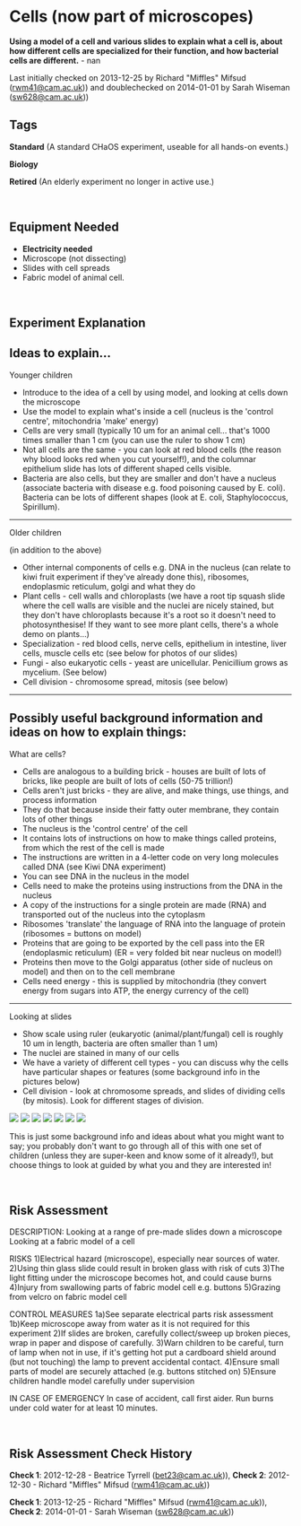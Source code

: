 # Cells (now part of microscopes)

**Using a model of a cell and various slides to explain what a cell is, about how different cells are specialized for their function, and how bacterial cells are different.** - nan

Last initially checked on 2013-12-25 by Richard "Miffles" Mifsud (rwm41@cam.ac.uk)) and doublechecked on 2014-01-01 by Sarah Wiseman (sw628@cam.ac.uk))

## Tags
<!--- Start Tags (DO NOT REMOVE THIS COMMENT) --->

**Standard** (A standard CHaOS experiment, useable for all hands-on events.)

**Biology**

**Retired** (An elderly experiment no longer in active use.)
<!--- End Tags (DO NOT REMOVE THIS COMMENT) --->

<br/>

## Equipment Needed 
- **Electricity needed**
- Microscope (not dissecting)
- Slides with cell spreads
- Fabric model of animal cell.

<br/>

## Experiment Explanation 

Ideas to explain...
----------

Younger children

- Introduce to the idea of a cell by using model, and looking at cells down the microscope
- Use the model to explain what's inside a cell (nucleus is the 'control centre', mitochondria 'make' energy)
- Cells are very small (typically 10 um for an animal cell... that's 1000 times smaller than 1 cm (you can use the ruler to show 1 cm)
- Not all cells are the same - you can look at red blood cells (the reason why blood looks red when you cut yourself!), and the columnar epithelium slide has lots of different shaped cells visible.
- Bacteria are also cells, but they are smaller and don't have a nucleus (associate bacteria with disease e.g. food poisoning caused by E. coli). Bacteria can be lots of different shapes (look at E. coli, Staphylococcus, Spirillum).

----------

Older children

(in addition to the above)
- Other internal components of cells e.g. DNA in the nucleus (can relate to kiwi fruit experiment if they've already done this), ribosomes, endoplasmic reticulum, golgi and what they do
- Plant cells - cell walls and chloroplasts (we have a root tip squash slide where the cell walls are visible and the nuclei are nicely stained, but they don't have chloroplasts because it's a root so it doesn't need to photosynthesise! If they want to see more plant cells, there's a whole demo on plants...)
- Specialization - red blood cells, nerve cells, epithelium in intestine, liver cells, muscle cells etc (see below for photos of our slides)
- Fungi - also eukaryotic cells - yeast are unicellular. Penicillium grows as mycelium. (See below)
- Cell division - chromosome spread, mitosis (see below)


-----------------------------------------------------

Possibly useful background information and ideas on how to explain things:
----------

What are cells?

- Cells are analogous to a building brick - houses are built of lots of bricks, like people are built of lots of cells (50-75 trillion!)
- Cells aren't just bricks - they are alive, and make things, use things, and process information
- They do that because inside their fatty outer membrane, they contain lots of other things
- The nucleus is the 'control centre' of the cell
- It contains lots of instructions on how to make things called proteins, from which the rest of the cell is made
- The instructions are written in a 4-letter code on very long molecules called DNA (see Kiwi DNA experiment)
- You can see DNA in the nucleus in the model
- Cells need to make the proteins using instructions from the DNA in the nucleus
- A copy of the instructions for a single protein are made (RNA) and transported out of the nucleus into the cytoplasm
- Ribosomes 'translate' the language of RNA into the language of protein (ribosomes = buttons on model)
- Proteins that are going to be exported by the cell pass into the ER (endoplasmic reticulum) (ER = very folded bit near nucleus on model!)
- Proteins then move to the Golgi apparatus (other side of nucleus on model) and then on to the cell membrane
- Cells need energy - this is supplied by mitochondria (they convert energy from sugars into ATP, the energy currency of the cell)
----------

Looking at slides

- Show scale using ruler (eukaryotic (animal/plant/fungal) cell is roughly 10 um in length, bacteria are often smaller than 1 um)
- The nuclei are stained in many of our cells
- We have a variety of different cell types - you can discuss why the cells have particular shapes or features (some background info in the pictures below)
- Cell division - look at chromosome spreads, and slides of dividing cells (by mitosis). Look for different stages of division. 

![](http://www.srcf.ucam.org/chaos/sites/default/files/cells1.jpg)
![](http://www.srcf.ucam.org/chaos/sites/default/files/cells2.jpg)
![](http://www.srcf.ucam.org/chaos/sites/default/files/cells3.jpg)
![](http://www.srcf.ucam.org/chaos/sites/default/files/cells4.jpg)
![](http://www.srcf.ucam.org/chaos/sites/default/files/cells5.jpg)
![](http://www.srcf.ucam.org/chaos/sites/default/files/cells6.jpg)
![](http://www.srcf.ucam.org/chaos/sites/default/files/cells7.jpg)

This is just some background info and ideas about what you might want to say; you probably don't want to go through all of this with one set of children (unless they are super-keen and know some of it already!), but choose things to look at guided by what you and they are interested in!

<br/>

## Risk Assessment

DESCRIPTION:
Looking at a range of pre-made slides down a microscope
Looking at a fabric model of a cell

RISKS
1)Electrical hazard (microscope), especially near sources of water.
2)Using thin glass slide could result in broken glass with risk of cuts
3)The light fitting under the microscope becomes hot, and could cause burns
4)Injury from swallowing parts of fabric model cell e.g. buttons
5)Grazing from velcro on fabric model cell

CONTROL MEASURES
1a)See separate electrical parts risk assessment
1b)Keep microscope away from water as it is not required for this experiment
2)If slides are broken, carefully collect/sweep up broken pieces, wrap in paper and dispose of carefully.
3)Warn children to be careful, turn of lamp when not in use, if it's getting hot put a cardboard shield around (but not touching) the lamp to prevent accidental contact.
4)Ensure small parts of model are securely attached (e.g. buttons stitched on)
5)Ensure children handle model carefully under supervision

IN CASE OF EMERGENCY
In case of accident, call first aider. Run burns under cold water for at least 10 minutes.

<br/>

## Risk Assessment Check History 

**Check 1**: 2012-12-28 - Beatrice Tyrrell (bet23@cam.ac.uk)), **Check 2**: 2012-12-30 - Richard "Miffles" Mifsud (rwm41@cam.ac.uk))

**Check 1**: 2013-12-25 - Richard "Miffles" Mifsud (rwm41@cam.ac.uk)), **Check 2**: 2014-01-01 - Sarah Wiseman (sw628@cam.ac.uk))
